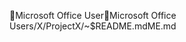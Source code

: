 Microsoft Office User                                 M i c r o s o f t   O f f i c e   U s e r   s / X / P r o j e c t X / ~ $ R E A D M E . m d   M E . m d   